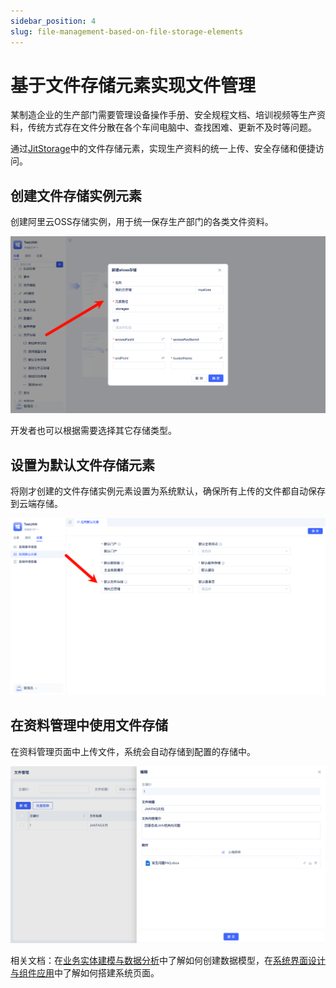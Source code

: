 ```yaml
---
sidebar_position: 4
slug: file-management-based-on-file-storage-elements
---
```


# 基于文件存储元素实现文件管理
某制造企业的生产部门需要管理设备操作手册、安全规程文档、培训视频等生产资料，传统方式存在文件分散在各个车间电脑中、查找困难、更新不及时等问题。

通过[JitStorage](../../category/jitstorage)中的文件存储元素，实现生产资料的统一上传、安全存储和便捷访问。

## 创建文件存储实例元素
创建阿里云OSS存储实例，用于统一保存生产部门的各类文件资料。

![新建文件存储](./img/jitstorage/create-file-storage.png)

开发者也可以根据需要选择其它存储类型。
## 设置为默认文件存储元素
将刚才创建的文件存储实例元素设置为系统默认，确保所有上传的文件都自动保存到云端存储。

![设置默认文件存储元素](./img/jitstorage/set-default-file-storage-element.png)

## 在资料管理中使用文件存储
在资料管理页面中上传文件，系统会自动存储到配置的存储中。

![测试文件上传](./img/jitstorage/test-file-upload.png)

相关文档：在[业务实体建模与数据分析](./business-entity-modeling-and-data-analysis)中了解如何创建数据模型，在[系统界面设计与组件应用](./system-interface-design-and-component-application)中了解如何搭建系统页面。
